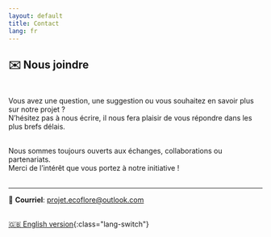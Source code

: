 ```yaml
---
layout: default
title: Contact
lang: fr
---
```

## ✉️ Nous joindre<br><br>

Vous avez une question, une suggestion ou vous souhaitez en savoir plus sur notre projet ?<br>
N’hésitez pas à nous écrire, il nous fera plaisir de vous répondre dans les plus brefs délais.<br><br>

Nous sommes toujours ouverts aux échanges, collaborations ou partenariats.<br>
Merci de l’intérêt que vous portez à notre initiative !<br><br>

---

📧 **Courriel**:  [projet.ecoflore@outlook.com](mailto:projet.ecoflore@outlook.com)<br><br>

[🇬🇧 English version](../en/contact.html){:class="lang-switch"}


